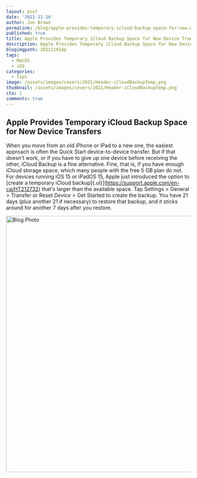 ```yaml
---
layout: post
date: '2021-11-16'
author: Jon Brown
permalink: /blog/apple-provides-temporary-icloud-backup-space-for-new-device-transfers/
published: true
title: Apple Provides Temporary iCloud Backup Space for New Device Transfers
description: Apple Provides Temporary iCloud Backup Space for New Device Transfers
blogimgpath: 20211101Ap
tags:
  - MacOS
  - iOS
categories:
  - tips
image: /assets/images/covers/2021/Header-iCloudBackupTemp.png
thumbnail: /assets/images/covers/2021/Header-iCloudBackupTemp.png
cta: 1
comments: true
---
```

## Apple Provides Temporary iCloud Backup Space for New Device Transfers

When you move from an old iPhone or iPad to a new one, the easiest
approach is often the Quick Start device-to-device transfer. But if that
doesn't work, or if you have to give up one device before receiving the
other, iCloud Backup is a fine alternative. Fine, that is, if you have
enough iCloud storage space, which many people with the free 5 GB plan
do not. For devices running iOS 15 or iPadOS 15, Apple just introduced
the option to [create a temporary iCloud
backup]{.ul}](https://support.apple.com/en-ca/HT212732) that's larger
than the available space. Tap Settings > General > Transfer or Reset
*Device* > Get Started to create the backup. You have 21 days (plus
another 21 if necessary) to restore that backup, and it sticks around
for another 7 days after you restore.

<img alt="Blog Photo" src="{{ site.site_cdn }}/assets/images/blog/2021/20211101Ap/image2.png" class="img-fluid rounded m-2" width="700" />
